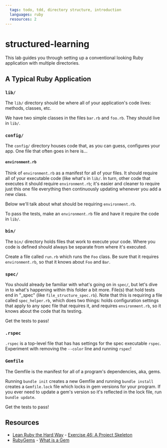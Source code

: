 ```yaml
---
  tags: todo, tdd, directory structure, introduction
  languages: ruby
  resources: 2
---
```


# structured-learning

This lab guides you through setting up a conventional looking Ruby application with multiple directories. 

## A Typical Ruby Application

### `lib/`

The `lib/` directory should be where all of your application's code lives: methods, classes, etc.

We have two simple classes in the files `bar.rb` and `foo.rb`. They should live in `lib/`.

### `config/`

The `config/` directory houses code that, as you can guess, configures your app. One file that often goes in here is...

#### `environment.rb`

Think of `environment.rb` as a manifest for all of your files. It should require all of your executable code (like what's in `lib/`. In turn, other code that executes it should require `environment.rb`; it's easier and cleaner to require just this one file everything then continuously updating whenever you add a new class.

Below we'll talk about what should be requiring `environment.rb`.

To pass the tests, make an `environment.rb` file and have it require the code in `lib/`.

### `bin/`

The `bin/` directory holds files that work to execute your code. Where you code is defined should always be separate from where it's executed.

Create a file called `run.rb` which runs the `Foo` class. Be sure that it requires `environment.rb`, so that it knows about `Foo` and `Bar`.

### `spec/`

You should already be familiar with what's going on in `spec/`, but let's dive in to what's happening within this folder a bit more. File(s) that hold tests end in "_spec" (like `file_structure_spec.rb`). Note that this is requiring a file called `spec_helper.rb`, which does two things: holds configuration settings that apply to any spec file that requires it, and requires `environment.rb`, so it knows about the code that its testing.

Get the tests to pass!

### `.rspec`

`.rspec` is a top-level file that has has settings for the spec executable `rspec`. Experiment with removing the `--color` line and running `rspec`!

### `Gemfile`

The Gemfile is the manifest for all of a program's dependencies, aka, gems.

Running `bundle init` creates a new Gemfile and running `bundle install` creates a `Gemfile.lock` file which locks in gem versions for your program. If you ever need to update a gem's version so it's reflected in the lock file, run `bundle update`.

Get the tests to pass!

## Resources
* [Lean Ruby the Hard Way](http://ruby.learncodethehardway.org/) - [Exercise 46: A Project Skeleton](http://ruby.learncodethehardway.org/book/ex46.html)
* [RubyGems](http://guides.rubygems.org/) - [What is a Gem](http://guides.rubygems.org/what-is-a-gem/)
